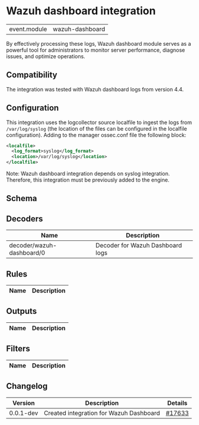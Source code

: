 # Wazuh dashboard integration


|   |   |
|---|---|
| event.module | wazuh-dashboard |Wazuh dashboard module is designed to collect, parse, and analyze logs generated by [Wazuh dashboard](https://documentation.wazuh.com/current/user-manual/wazuh-dashboard/index.html), offering insights into the operation and performance of the server.
By effectively processing these logs, Wazuh dashboard module serves as a powerful tool for administrators to monitor server performance, diagnose issues, and optimize operations.


## Compatibility

The integration was tested with Wazuh dashboard logs from version 4.4.

## Configuration

This integration uses the logcollector source localfile to ingest the logs from `/var/log/syslog` (the location of the files can be configured in the localfile configuration).
Adding to the manager ossec.conf file the following block:

```xml
<localfile>
  <log_format>syslog</log_format>
  <location>/var/log/syslog</location>
</localfile>
```
Note: Wazuh dashboard integration depends on syslog integration. Therefore, this integration must be previously added to the engine.


## Schema

## Decoders

| Name | Description |
|---|---|
| decoder/wazuh-dashboard/0 | Decoder for Wazuh Dashboard logs |
## Rules

| Name | Description |
|---|---|
## Outputs

| Name | Description |
|---|---|
## Filters

| Name | Description |
|---|---|
## Changelog

| Version | Description | Details |
|---|---|---|
| 0.0.1-dev | Created integration for Wazuh Dashboard | [#17633](https://github.com/wazuh/wazuh/pull/17633) |
